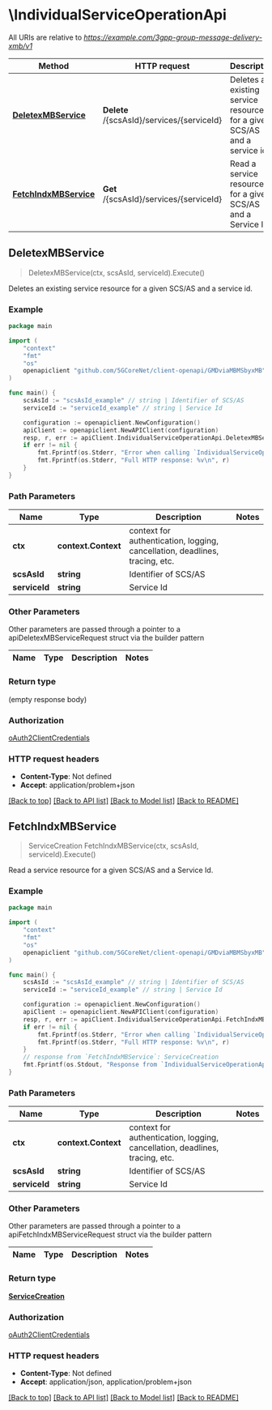 # \IndividualServiceOperationApi

All URIs are relative to *https://example.com/3gpp-group-message-delivery-xmb/v1*

Method | HTTP request | Description
------------- | ------------- | -------------
[**DeletexMBService**](IndividualServiceOperationApi.md#DeletexMBService) | **Delete** /{scsAsId}/services/{serviceId} | Deletes an existing service resource for a given SCS/AS and a service id.
[**FetchIndxMBService**](IndividualServiceOperationApi.md#FetchIndxMBService) | **Get** /{scsAsId}/services/{serviceId} | Read a service resource for a given SCS/AS and a Service Id.



## DeletexMBService

> DeletexMBService(ctx, scsAsId, serviceId).Execute()

Deletes an existing service resource for a given SCS/AS and a service id.

### Example

```go
package main

import (
    "context"
    "fmt"
    "os"
    openapiclient "github.com/5GCoreNet/client-openapi/GMDviaMBMSbyxMB"
)

func main() {
    scsAsId := "scsAsId_example" // string | Identifier of SCS/AS
    serviceId := "serviceId_example" // string | Service Id

    configuration := openapiclient.NewConfiguration()
    apiClient := openapiclient.NewAPIClient(configuration)
    resp, r, err := apiClient.IndividualServiceOperationApi.DeletexMBService(context.Background(), scsAsId, serviceId).Execute()
    if err != nil {
        fmt.Fprintf(os.Stderr, "Error when calling `IndividualServiceOperationApi.DeletexMBService``: %v\n", err)
        fmt.Fprintf(os.Stderr, "Full HTTP response: %v\n", r)
    }
}
```

### Path Parameters


Name | Type | Description  | Notes
------------- | ------------- | ------------- | -------------
**ctx** | **context.Context** | context for authentication, logging, cancellation, deadlines, tracing, etc.
**scsAsId** | **string** | Identifier of SCS/AS | 
**serviceId** | **string** | Service Id | 

### Other Parameters

Other parameters are passed through a pointer to a apiDeletexMBServiceRequest struct via the builder pattern


Name | Type | Description  | Notes
------------- | ------------- | ------------- | -------------



### Return type

 (empty response body)

### Authorization

[oAuth2ClientCredentials](../README.md#oAuth2ClientCredentials)

### HTTP request headers

- **Content-Type**: Not defined
- **Accept**: application/problem+json

[[Back to top]](#) [[Back to API list]](../README.md#documentation-for-api-endpoints)
[[Back to Model list]](../README.md#documentation-for-models)
[[Back to README]](../README.md)


## FetchIndxMBService

> ServiceCreation FetchIndxMBService(ctx, scsAsId, serviceId).Execute()

Read a service resource for a given SCS/AS and a Service Id.

### Example

```go
package main

import (
    "context"
    "fmt"
    "os"
    openapiclient "github.com/5GCoreNet/client-openapi/GMDviaMBMSbyxMB"
)

func main() {
    scsAsId := "scsAsId_example" // string | Identifier of SCS/AS
    serviceId := "serviceId_example" // string | Service Id

    configuration := openapiclient.NewConfiguration()
    apiClient := openapiclient.NewAPIClient(configuration)
    resp, r, err := apiClient.IndividualServiceOperationApi.FetchIndxMBService(context.Background(), scsAsId, serviceId).Execute()
    if err != nil {
        fmt.Fprintf(os.Stderr, "Error when calling `IndividualServiceOperationApi.FetchIndxMBService``: %v\n", err)
        fmt.Fprintf(os.Stderr, "Full HTTP response: %v\n", r)
    }
    // response from `FetchIndxMBService`: ServiceCreation
    fmt.Fprintf(os.Stdout, "Response from `IndividualServiceOperationApi.FetchIndxMBService`: %v\n", resp)
}
```

### Path Parameters


Name | Type | Description  | Notes
------------- | ------------- | ------------- | -------------
**ctx** | **context.Context** | context for authentication, logging, cancellation, deadlines, tracing, etc.
**scsAsId** | **string** | Identifier of SCS/AS | 
**serviceId** | **string** | Service Id | 

### Other Parameters

Other parameters are passed through a pointer to a apiFetchIndxMBServiceRequest struct via the builder pattern


Name | Type | Description  | Notes
------------- | ------------- | ------------- | -------------



### Return type

[**ServiceCreation**](ServiceCreation.md)

### Authorization

[oAuth2ClientCredentials](../README.md#oAuth2ClientCredentials)

### HTTP request headers

- **Content-Type**: Not defined
- **Accept**: application/json, application/problem+json

[[Back to top]](#) [[Back to API list]](../README.md#documentation-for-api-endpoints)
[[Back to Model list]](../README.md#documentation-for-models)
[[Back to README]](../README.md)


